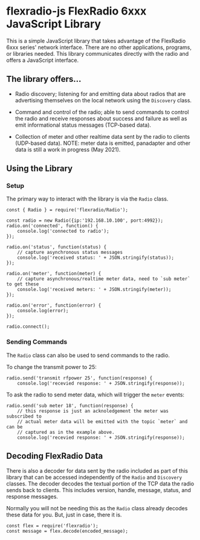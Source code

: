 # flexradio-js FlexRadio 6xxx JavaScript Library

This is a simple JavaScript library that takes advantage of the FlexRadio 6xxx series' network interface. There are no other applications, programs, or libraries needed. This library communicates directly with the radio and offers a JavaScript interface.

## The library offers...

- Radio discovery; listening for and emitting data about radios that are advertising themselves on the local network using the `Discovery` class.

- Command and control of the radio; able to send commands to control the radio and receive responses about success and failure as well as emit informational status messages (TCP-based data).

- Collection of meter and other realtime data sent by the radio to clients (UDP-based data). NOTE: meter data is emitted, panadapter and other data is still a work in progress (May 2021).

## Using the Library

### Setup

The primary way to interact with the library is via the `Radio` class.

```
const { Radio } = require('flexradio/Radio');

const radio = new Radio({ip:'192.168.10.100', port:4992});
radio.on('connected', function() {
    console.log('connected to radio');
});

radio.on('status', function(status) {
    // capture asynchronous status messages
    console.log('received status: ' + JSON.stringify(status));
});

radio.on('meter', function(meter) {
    // capture asynchronous/realtime meter data, need to `sub meter` to get these
    console.log('received meters: ' + JSON.stringify(meter));
});

radio.on('error', function(error) {
    console.log(error);
});

radio.connect();
```

### Sending Commands

The `Radio` class can also be used to send commands to the radio. 

To change the transmit power to 25:

```
radio.send('transmit rfpower 25', function(response) {
    console.log('recevied response: ' + JSON.stringify(response));
```

To ask the radio to send meter data, which will trigger the `meter` events:

```
radio.send('sub meter 18', function(response) {
    // this response is just an acknoledgement the meter was subscribed to
    // actual meter data will be emitted with the topic `meter` and can be
    // captured as in the example above.
    console.log('recevied response: ' + JSON.stringify(response));
```

## Decoding FlexRadio Data

There is also a decoder for data sent by the radio included as part of this library that can be accessed independently of the `Radio` and `Discovery` classes. The decoder decodes the textual portion of the TCP data the radio sends back to clients. This includes version, handle, message, status, and response messages. 

Normally you will not be needing this as the `Radio` class already decodes these data for you. But, just in case, there it is.
 
```
const flex = require('flexradio');
const message = flex.decode(encoded_message);
```

